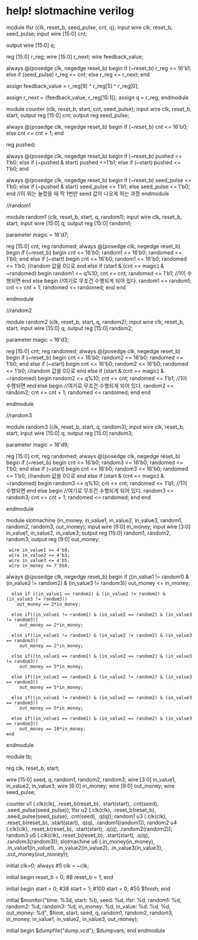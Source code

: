 # help! slotmachine verilog
module lfsr (clk, reset_b, seed_pulse, cnt, q);
  input wire clk, reset_b, seed_pulse;
  input wire [15:0] cnt;
  
  output wire [15:0] q;
  
  reg [15:0] r_reg;
  wire [15:0] r_next;
  wire feedback_value;
  
  always @(posedge clk, negedge reset_b)
    begin
      if (~reset_b)
        r_reg <= 16'b1;
      else if (seed_pulse)
        r_reg <= cnt;
      else 
        r_reg <= r_next;
    end
  
  assign feedback_value = r_reg[9] ^ r_reg[5] ^ r_reg[0];
  
  assign r_next = {feedback_value, r_reg[15:1]};
  assign q = r_reg;
endmodule

module counter (clk, reset_b, start, cnt, seed_pulse);
  input wire clk, reset_b, start;
  output reg [15:0] cnt;
  output reg seed_pulse;
  
  always @(posedge clk, negedge reset_b)
    begin
      if (~reset_b)
        cnt <= 16'b0;
      else
        cnt <= cnt + 1;
    end
  
  reg pushed;
  
  always @(posedge clk, negedge reset_b)
    begin
      if (~reset_b)
        pushed <= 1'b0;
      else if (~pushed & start)
        pushed <=1'b1;
      else if (~start)
        pushed <= 1'b0;
    end
  
  always @(posedge clk, negedge reset_b)
    begin
      if (~reset_b)
        seed_pulse <= 1'b0;
      else if (~pushed & start)
        seed_pulse <= 1'b1;
      else
        seed_pulse <= 1'b0;
    end
  //이 위는 눌렀을 때 딱 1번만 seed 값이 나오게 하는 과정
endmodule

//random1

module random1 (clk, reset_b, start, q, random1);
  input wire clk, reset_b, start;
  input wire [15:0] q;
  output reg [15:0] random1;
  
  parameter magic = 16'd7;
  
  reg [15:0] cnt;
  reg randomed;
  always @(posedge clk, negedge reset_b)
    begin
      if (~reset_b)
        begin
          cnt <= 16'b0;
          random1 <= 16'b0;
          randomed <= 1'b0;
        end
      else if (~start)
        begin
          cnt <= 16'b0;
          random1 <= 16'b0;
          randomed <= 1'b0; //random 값을 0으로
        end
      else if (start & (cnt == magic) & ~randomed)
        begin
          random1 <= q%10;
          cnt <= cnt;
          randomed <= 1'b1; //1이 수행되면
        end
      else
        begin //여기로 무조건 수행되게 되어 있다.
          random1 <= random1;
          cnt <= cnt + 1;
          randomed <= randomed;
        end
    end
  
endmodule

//random2

module random2 (clk, reset_b, start, q, random2);
  input wire clk, reset_b, start;
  input wire [15:0] q;
  output reg [15:0] random2;
  
  parameter magic = 16'd3;
  
  reg [15:0] cnt;
  reg randomed;
  always @(posedge clk, negedge reset_b)
    begin
      if (~reset_b)
        begin
          cnt <= 16'b0;
          random2 <= 16'b0;
          randomed <= 1'b0;
        end
      else if (~start)
        begin
          cnt <= 16'b0;
          random2 <= 16'b0;
          randomed <= 1'b0; //random 값을 0으로
        end
      else if (start & (cnt == magic) & ~randomed)
        begin
          random2 <= q%10;
          cnt <= cnt;
          randomed <= 1'b1; //1이 수행되면
        end
      else
        begin //여기로 무조건 수행되게 되어 있다.
          random2 <= random2;
          cnt <= cnt + 1;
          randomed <= randomed;
        end
    end
  
endmodule

//random3

module random3 (clk, reset_b, start, q, random3);
  input wire clk, reset_b, start;
  input wire [15:0] q;
  output reg [15:0] random3;
  
  parameter magic = 16'd9;
  
  reg [15:0] cnt;
  reg randomed;
  always @(posedge clk, negedge reset_b)
    begin
      if (~reset_b)
        begin
          cnt <= 16'b0;
          random3 <= 16'b0;
          randomed <= 1'b0;
        end
      else if (~start)
        begin
          cnt <= 16'b0;
          random3 <= 16'b0;
          randomed <= 1'b0; //random 값을 0으로
        end
      else if (start & (cnt == magic) & ~randomed)
        begin
          random3 <= q%10;
          cnt <= cnt;
          randomed <= 1'b1; //1이 수행되면
        end
      else
        begin //여기로 무조건 수행되게 되어 있다.
          random3 <= random3;
          cnt <= cnt + 1;
          randomed <= randomed;
        end
    end
  
endmodule


module slotmachine (in_money, in_value1, in_value2, in_value3, random1, random2, random3, out_money);
  input wire [6:0] in_money;
  input wire [3:0] in_value1, in_value2, in_value3;
  output reg [15:0] random1, random2, random3;
  output reg [9:0] out_money;
       
     wire in_value1 <= 4'b8;
     wire in_value2 <= 4'b3;
     wire in_value3 <= 4'b5;
     wire in_money <= 7'b50;
      
  always @(posedge clk, negedge reset_b)
    begin
      if ((in_value1 != random1) & (in_value2 != random2) & (in_value3 != random3))
          out_money <= in_money;
      
      else if ((in_value1 == random1) & (in_value2 != random2) & (in_value3 != random3))
       	out_money == 2*in_money;   
      
      else if((in_value1 != random1) & (in_value2 == random2) & (in_value3 != random3))
         out_money == 2*in_money;
      
      else if((in_value1 != random1) & (in_value2 != random2) & (in_value3 == random3))
         out_money == 2*in_money;
      
      else if((in_value1 == random1) & (in_value2 == random2) & (in_value3 != random3))
         out_money == 5*in_money;
      
      else if((in_value1 == random1) & (in_value2 != random2) & (in_value3 == random3))
         out_money == 5*in_money;
      
      else if((in_value1 != random1) & (in_value2 == random2) & (in_value3 == random3))
         out_money == 5*in_money;
      
      else if((in_value1 == random1) & (in_value2 == random2) & (in_value3 == random3))
         out_money == 10*in_money;
    end
  
endmodule


module tb;
  
  reg clk, reset_b, start;
  
  wire [15:0] seed, q, random1, random2, random3;
  wire [3:0] in_value1, in_value2, in_value3;
  wire [6:0] in_money;
  wire [9:0] out_money;
  wire 	      seed_pulse;
  
  counter u1 (.clk(clk), .reset_b(reset_b), .start(start), .cnt(seed), .seed_pulse(seed_pulse));
  lfsr u2 (.clk(clk), .reset_b(reset_b), .seed_pulse(seed_pulse), .cnt(seed), .q(q));
  random1 u3 (.clk(clk), .reset_b(reset_b), .start(start), .q(q), .random1(random1));
  random2 u4 (.clk(clk), .reset_b(reset_b), .start(start), .q(q), .random2(random2));
  random3 u5 (.clk(clk), .reset_b(reset_b), .start(start), .q(q), .random3(random3));
  slotmachine u6 (.in_money(in_money), .in_value1(in_value1), .in_value2(in_value2), .in_value3(in_value3), .out_money(out_money));
  
  initial
    clk=0;
  always
    #5 clk = ~clk;
  
  initial
    begin
      reset_b = 0;
      #8 reset_b = 1;
    end
  
  initial
    begin
      	start = 0;
      #38 start = 1;
      #100 start = 0;
      #50 $finish;
    end
  
  initial
    $monitor("time: %3d, start: %b, seed: %d, lfsr: %d, random1: %d, random2: %d, random3: %d, in_money: %d, in_value: %d, %d, %d, out_money: %d", $time, start, seed, q, random1, random2, random3, in_money, in_value1, in_value2, in_value3, out_money);
             
  initial
  begin
    $dumpfile("dump.vcd"); 
    $dumpvars;
  end
endmodule
